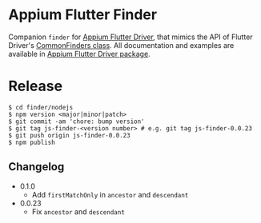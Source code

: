 # Appium Flutter Finder

Companion `finder` for [Appium Flutter Driver](https://www.npmjs.com/package/appium-flutter-driver), that mimics the API of Flutter Driver's [CommonFinders class](https://api.flutter.dev/flutter/flutter_driver/CommonFinders-class.html). All documentation and examples are available in [Appium Flutter Driver package](https://www.npmjs.com/package/appium-flutter-driver).

# Release

```
$ cd finder/nodejs
$ npm version <major|minor|patch>
$ git commit -am 'chore: bump version'
$ git tag js-finder-<version number> # e.g. git tag js-finder-0.0.23
$ git push origin js-finder-0.0.23
$ npm publish
```

## Changelog
- 0.1.0
  - Add `firstMatchOnly` in `ancestor` and `descendant`
- 0.0.23
  - Fix `ancestor` and `descendant`

